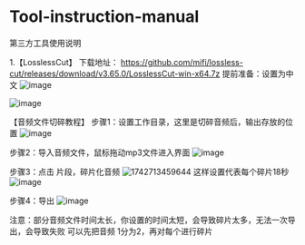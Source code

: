 # Tool-instruction-manual
第三方工具使用说明

1.【LosslessCut】
下载地址：
https://github.com/mifi/lossless-cut/releases/download/v3.65.0/LosslessCut-win-x64.7z
提前准备：设置为中文
![image](https://github.com/user-attachments/assets/bc8ab710-1add-4520-98ab-6a2dfc77b732)

![image](https://github.com/user-attachments/assets/8f269a53-8b10-4791-9b1b-fa54f2cc6c2b)

【音频文件切碎教程】
步骤1：设置工作目录，这里是切碎音频后，输出存放的位置
![image](https://github.com/user-attachments/assets/546e2a9b-213f-47b6-9e50-9f8a8e551093)

步骤2：导入音频文件，鼠标拖动mp3文件进入界面
![image](https://github.com/user-attachments/assets/d8f8b4aa-8044-4691-b12c-3769e0f4c469)


步骤3：点击 片段，碎片化音频
![1742713459644](https://github.com/user-attachments/assets/0f5a0b05-051d-4b55-9bd1-a3ddf4ba3b69)
这样设置代表每个碎片18秒
![image](https://github.com/user-attachments/assets/2aaeb001-b315-49ee-83bd-107deb0ececf)

步骤4：导出
![image](https://github.com/user-attachments/assets/27588cca-0acd-4b89-aafe-bb4e063bbaeb)


注意：部分音频文件时间太长，你设置的时间太短，会导致碎片太多，无法一次导出，会导致失败
可以先把音频 1分为2，再对每个进行碎片
